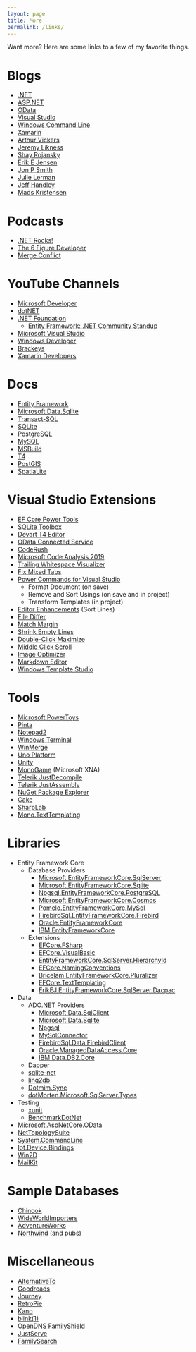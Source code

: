 ```yaml
---
layout: page
title: More
permalink: /links/
---
```


Want more? Here are some links to a few of my favorite things.

Blogs
=====

* [.NET](https://devblogs.microsoft.com/dotnet/)
* [ASP.NET](https://devblogs.microsoft.com/aspnet/)
* [OData](https://devblogs.microsoft.com/odata/)
* [Visual Studio](https://devblogs.microsoft.com/visualstudio/)
* [Windows Command Line](https://devblogs.microsoft.com/commandline/)
* [Xamarin](https://devblogs.microsoft.com/xamarin/)
* [Arthur Vickers](https://blog.oneunicorn.com/)
* [Jeremy Likness](https://blog.jeremylikness.com/blog)
* [Shay Rojansky](http://www.roji.org/)
* [Erik E Jensen](https://erikej.github.io/)
* [Jon P Smith](https://www.thereformedprogrammer.net/)
* [Julie Lerman](http://thedatafarm.com/blog/)
* [Jeff Handley](https://jeffhandley.com/)
* [Mads Kristensen](https://madskristensen.net/)

Podcasts
========
* [.NET Rocks!](https://www.dotnetrocks.com/)
* [The 6 Figure Developer](https://6figuredev.com/)
* [Merge Conflict](https://www.mergeconflict.fm/)

YouTube Channels
================

* [Microsoft Developer](https://www.youtube.com/channel/UCsMica-v34Irf9KVTh6xx-g)
* [dotNET](https://www.youtube.com/channel/UCvtT19MZW8dq5Wwfu6B0oxw)
* [.NET Foundation](https://www.youtube.com/channel/UCiaZbznpWV1o-KLxj8zqR6A)
  * [Entity Framework: .NET Community Standup](https://www.youtube.com/playlist?list=PL1rZQsJPBU2Ry_KbYPklhVu0JhP0kOFbj)
* [Microsoft Visual Studio](https://www.youtube.com/channel/UChqrDOwARrxdJF-ykAptc7w)
* [Windows Developer](https://www.youtube.com/channel/UCzLbHrU7U3cUDNQWWAqjceA)
* [Brackeys](https://www.youtube.com/channel/UCYbK_tjZ2OrIZFBvU6CCMiA)
* [Xamarin Developers](https://www.youtube.com/channel/UCe-f02uZgEXdHmHpC3loAQg)

Docs
====

* [Entity Framework](https://docs.microsoft.com/ef/)
* [Microsoft.Data.Sqlite](https://docs.microsoft.com/dotnet/standard/data/sqlite/)
* [Transact-SQL](https://docs.microsoft.com/sql/t-sql/language-reference)
* [SQLite](https://sqlite.org/lang.html)
* [PostgreSQL](https://www.postgresql.org/docs/)
* [MySQL](https://dev.mysql.com/doc/)
* [MSBuild](https://docs.microsoft.com/visualstudio/msbuild/msbuild)
* [T4](https://docs.microsoft.com/visualstudio/modeling/code-generation-and-t4-text-templates)
* [PostGIS](http://postgis.net/documentation/)
* [SpatiaLite](http://www.gaia-gis.it/gaia-sins/spatialite-sql-4.3.0.html)

Visual Studio Extensions
=======================

* [EF Core Power Tools](https://marketplace.visualstudio.com/items?itemName=ErikEJ.EFCorePowerTools)
* [SQLite Toolbox](https://marketplace.visualstudio.com/items?itemName=ErikEJ.SQLServerCompactSQLiteToolbox)
* [Devart T4 Editor](https://www.devart.com/t4-editor/)
* [OData Connected Service](https://marketplace.visualstudio.com/items?itemName=laylaliu.ODataConnectedService)
* [CodeRush](https://www.devexpress.com/products/coderush/)
* [Microsoft Code Analysis 2019](https://marketplace.visualstudio.com/items?itemName=VisualStudioPlatformTeam.MicrosoftCodeAnalysis2019)
* [Trailing Whitespace Visualizer](https://marketplace.visualstudio.com/items?itemName=MadsKristensen.TrailingWhitespaceVisualizer)
* [Fix Mixed Tabs](https://marketplace.visualstudio.com/items?itemName=VisualStudioPlatformTeam.FixMixedTabs)
* [Power Commands for Visual Studio](https://marketplace.visualstudio.com/items?itemName=VisualStudioPlatformTeam.PowerCommandsforVisualStudio)
  * Format Document (on save)
  * Remove and Sort Usings (on save and in project)
  * Transform Templates (in project)
* [Editor Enhancements](https://marketplace.visualstudio.com/items?itemName=MadsKristensen.EditorEnhancements) (Sort Lines)
* [File Differ](https://marketplace.visualstudio.com/items?itemName=MadsKristensen.FileDiffer)
* [Match Margin](https://marketplace.visualstudio.com/items?itemName=VisualStudioPlatformTeam.MatchMargin)
* [Shrink Empty Lines](https://marketplace.visualstudio.com/items?itemName=VisualStudioPlatformTeam.SyntacticLineCompression)
* [Double-Click Maximize](https://marketplace.visualstudio.com/items?itemName=VisualStudioPlatformTeam.Double-ClickMaximize)
* [Middle Click Scroll](https://marketplace.visualstudio.com/items?itemName=VisualStudioPlatformTeam.MiddleClickScroll)
* [Image Optimizer](https://marketplace.visualstudio.com/items?itemName=MadsKristensen.ImageOptimizer)
* [Markdown Editor](https://marketplace.visualstudio.com/items?itemName=MadsKristensen.MarkdownEditor)
* [Windows Template Studio](https://marketplace.visualstudio.com/items?itemName=WASTeamAccount.WindowsTemplateStudio)

Tools
=====

* [Microsoft PowerToys](https://github.com/microsoft/PowerToys)
* [Pinta](https://pinta-project.com/pintaproject/pinta/)
* [Notepad2](http://flos-freeware.ch/notepad2.html)
* [Windows Terminal](https://www.microsoft.com/p/windows-terminal/9n0dx20hk701)
* [WinMerge](https://winmerge.org/)
* [Uno Platform](https://platform.uno/)
* [Unity](https://unity.com/)
* [MonoGame](https://www.monogame.net/) (Microsoft XNA)
* [Telerik JustDecompile](https://www.telerik.com/products/decompiler.aspx)
* [Telerik JustAssembly](https://www.telerik.com/justassembly)
* [NuGet Package Explorer](https://www.microsoft.com/p/nuget-package-explorer/9wzdncrdmdm3)
* [Cake](https://cakebuild.net/)
* [SharpLab](https://sharplab.io/)
* [Mono.TextTemplating](https://github.com/mono/t4)

Libraries
=========

* Entity Framework Core
  * Database Providers
    * [Microsoft.EntityFrameworkCore.SqlServer](https://www.nuget.org/packages/Microsoft.EntityFrameworkCore.SqlServer)
    * [Microsoft.EntityFrameworkCore.Sqlite](https://www.nuget.org/packages/Microsoft.EntityFrameworkCore.Sqlite)
    * [Npgsql.EntityFrameworkCore.PostgreSQL](https://www.nuget.org/packages/Npgsql.EntityFrameworkCore.PostgreSQL)
    * [Microsoft.EntityFrameworkCore.Cosmos](https://www.nuget.org/packages/Microsoft.EntityFrameworkCore.Cosmos)
    * [Pomelo.EntityFrameworkCore.MySql](https://www.nuget.org/packages/Pomelo.EntityFrameworkCore.MySql)
    * [FirebirdSql.EntityFrameworkCore.Firebird](https://www.nuget.org/packages/FirebirdSql.EntityFrameworkCore.Firebird)
    * [Oracle.EntityFrameworkCore](https://www.nuget.org/packages/Oracle.EntityFrameworkCore)
    * [IBM.EntityFrameworkCore](https://www.nuget.org/packages/IBM.EntityFrameworkCore)
  * Extensions
    * [EFCore.FSharp](https://github.com/efcore/EFCore.FSharp)
    * [EFCore.VisualBasic](https://github.com/efcore/EFCore.VisualBasic)
    * [EntityFrameworkCore.SqlServer.HierarchyId](https://www.nuget.org/packages/EntityFrameworkCore.SqlServer.HierarchyId)
    * [EFCore.NamingConventions](https://www.nuget.org/packages/EFCore.NamingConventions)
    * [Bricelam.EntityFrameworkCore.Pluralizer](https://www.nuget.org/packages/Bricelam.EntityFrameworkCore.Pluralizer)
    * [EFCore.TextTemplating](https://github.com/bricelam/EFCore.TextTemplating)
    * [ErikEJ.EntityFrameworkCore.SqlServer.Dacpac](https://www.nuget.org/packages/ErikEJ.EntityFrameworkCore.SqlServer.Dacpac)
* Data
  * ADO.NET Providers
    * [Microsoft.Data.SqlClient](https://www.nuget.org/packages/Microsoft.Data.SqlClient)
    * [Microsoft.Data.Sqlite](https://www.nuget.org/packages/Microsoft.Data.Sqlite)
    * [Npgsql](https://www.nuget.org/packages/Npgsql)
    * [MySqlConnector](https://www.nuget.org/packages/MySqlConnector)
    * [FirebirdSql.Data.FirebirdClient](https://www.nuget.org/packages/FirebirdSql.Data.FirebirdClient)
    * [Oracle.ManagedDataAccess.Core](https://www.nuget.org/packages/Oracle.ManagedDataAccess.Core)
    * [IBM.Data.DB2.Core](https://www.nuget.org/packages/IBM.Data.DB2.Core)
  * [Dapper](https://www.nuget.org/packages/Dapper)
  * [sqlite-net](https://www.nuget.org/packages/sqlite-net-pcl)
  * [linq2db](https://www.nuget.org/packages/linq2db)
  * [Dotmim.Sync](https://github.com/Mimetis/Dotmim.Sync)
  * [dotMorten.Microsoft.SqlServer.Types](https://www.nuget.org/packages/dotMorten.Microsoft.SqlServer.Types)
* Testing
  * [xunit](https://www.nuget.org/packages/xunit)
  * [BenchmarkDotNet](https://www.nuget.org/packages/BenchmarkDotNet)
* [Microsoft.AspNetCore.OData](https://www.nuget.org/packages/Microsoft.AspNetCore.OData)
* [NetTopologySuite](https://www.nuget.org/packages/NetTopologySuite)
* [System.CommandLine](https://www.nuget.org/packages/System.CommandLine)
* [Iot.Device.Bindings](https://www.nuget.org/packages/Iot.Device.Bindings)
* [Win2D](https://www.nuget.org/packages/Win2D.uwp)
* [MailKit](https://www.nuget.org/packages/MailKit)

Sample Databases
===============

* [Chinook](https://github.com/lerocha/chinook-database)
* [WideWorldImporters](https://github.com/Microsoft/sql-server-samples/releases/tag/wide-world-importers-v1.0)
* [AdventureWorks](https://github.com/microsoft/sql-server-samples/releases/tag/adventureworks)
* [Northwind](https://github.com/Microsoft/sql-server-samples/tree/master/samples/databases/northwind-pubs) (and pubs)

Miscellaneous
=============

* [AlternativeTo](https://alternativeto.net/)
* [Goodreads](https://www.goodreads.com/)
* [Journey](https://2appstudio.com/journey/)
* [RetroPie](https://retropie.org.uk/)
* [Kano](https://kano.me/)
* [blink(1)](https://blink1.thingm.com/)
* [OpenDNS FamilyShield](https://www.opendns.com/home-internet-security/)
* [JustServe](https://www.justserve.org/)
* [FamilySearch](https://www.familysearch.org/)
